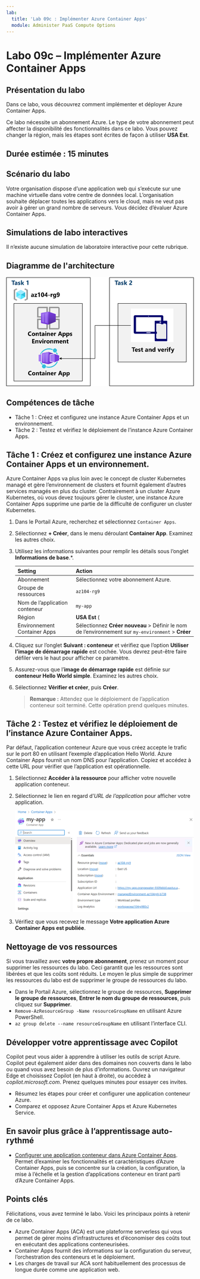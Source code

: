 ```yaml
---
lab:
  title: 'Lab 09c : Implémenter Azure Container Apps'
  module: Administer PaaS Compute Options
---
```


# Labo 09c – Implémenter Azure Container Apps

## Présentation du labo

Dans ce labo, vous découvrez comment implémenter et déployer Azure Container Apps.

Ce labo nécessite un abonnement Azure. Le type de votre abonnement peut affecter la disponibilité des fonctionnalités dans ce labo. Vous pouvez changer la région, mais les étapes sont écrites de façon à utiliser **USA Est**.

## Durée estimée : 15 minutes

## Scénario du labo

Votre organisation dispose d’une application web qui s’exécute sur une machine virtuelle dans votre centre de données local. L’organisation souhaite déplacer toutes les applications vers le cloud, mais ne veut pas avoir à gérer un grand nombre de serveurs. Vous décidez d’évaluer Azure Container Apps.

## Simulations de labo interactives

Il n’existe aucune simulation de laboratoire interactive pour cette rubrique. 

## Diagramme de l'architecture

![Diagramme des tâches.](../media/az104-lab09b-aca-architecture.png)

## Compétences de tâche

- Tâche 1 : Créez et configurez une instance Azure Container Apps et un environnement.
- Tâche 2 : Testez et vérifiez le déploiement de l’instance Azure Container Apps.

## Tâche 1 : Créez et configurez une instance Azure Container Apps et un environnement.

Azure Container Apps va plus loin avec le concept de cluster Kubernetes managé et gère l’environnement de clusters et fournit également d’autres services managés en plus du cluster. Contrairement à un cluster Azure Kubernetes, où vous devez toujours gérer le cluster, une instance Azure Container Apps supprime une partie de la difficulté de configurer un cluster Kubernetes.

1. Dans le Portail Azure, recherchez et sélectionnez `Container Apps`.

1. Sélectionnez **+ Créer**, dans le menu déroulant **Container App**. Examinez les autres choix. 

1. Utilisez les informations suivantes pour remplir les détails sous l’onglet **Informations de base**.*.

    | Setting | Action |
    |---|---|
    | Abonnement | Sélectionnez votre abonnement Azure. |
    | Groupe de ressources | `az104-rg9` |
    | Nom de l’application conteneur |  `my-app` |
    | Région    | **USA Est** (|
    | Environnement Container Apps | Sélectionnez **Créer nouveau** > Définir le nom de l’environnement sur `my-environment` > **Créer** |

1. Cliquez sur l’onglet **Suivant : conteneur** et vérifiez que l’option **Utiliser l’image de démarrage rapide** est cochée. Vous devrez peut-être faire défiler vers le haut pour afficher ce paramètre. 

1. Assurez-vous que l’**image de démarrage rapide** est définie sur **conteneur Hello World simple**. Examinez les autres choix. 

1. Sélectionnez **Vérifier et créer**, puis **Créer**.

    >**Remarque :** Attendez que le déploiement de l’application conteneur soit terminé. Cette opération prend quelques minutes. 
 
## Tâche 2 : Testez et vérifiez le déploiement de l’instance Azure Container Apps.

Par défaut, l’application conteneur Azure que vous créez accepte le trafic sur le port 80 en utilisant l’exemple d’application Hello World. Azure Container Apps fournit un nom DNS pour l’application. Copiez et accédez à cette URL pour vérifier que l’application est opérationnelle.

1. Sélectionnez **Accéder à la ressource** pour afficher votre nouvelle application conteneur.

1. Sélectionnez le lien en regard d’*URL de l’application* pour afficher votre application.

    ![Capture d’écran de la page de vue d’ensemble d’ACI dans le portail.](../media/az104-lab09b-aca-overview.png)

1. Vérifiez que vous recevez le message **Votre application Azure Container Apps est publiée**.
   
## Nettoyage de vos ressources

Si vous travaillez avec **votre propre abonnement**, prenez un moment pour supprimer les ressources du labo. Ceci garantit que les ressources sont libérées et que les coûts sont réduits. Le moyen le plus simple de supprimer les ressources du labo est de supprimer le groupe de ressources du labo. 

+ Dans le Portail Azure, sélectionnez le groupe de ressources, **Supprimer le groupe de ressources**, **Entrer le nom du groupe de ressources**, puis cliquez sur **Supprimer**.
+ `Remove-AzResourceGroup -Name resourceGroupName` en utilisant Azure PowerShell.
+ `az group delete --name resourceGroupName` en utilisant l’interface CLI.

## Développer votre apprentissage avec Copilot
Copilot peut vous aider à apprendre à utiliser les outils de script Azure. Copilot peut également aider dans des domaines non couverts dans le labo ou quand vous avez besoin de plus d’informations. Ouvrez un navigateur Edge et choisissez Copilot (en haut à droite), ou accédez à *copilot.microsoft.com*. Prenez quelques minutes pour essayer ces invites.

+ Résumez les étapes pour créer et configurer une application conteneur Azure.
+ Comparez et opposez Azure Container Apps et Azure Kubernetes Service.

## En savoir plus grâce à l’apprentissage auto-rythmé

+ [Configurer une application conteneur dans Azure Container Apps](https://learn.microsoft.com/training/modules/configure-container-app-azure-container-apps/). Permet d’examiner les fonctionnalités et caractéristiques d’Azure Container Apps, puis se concentre sur la création, la configuration, la mise à l’échelle et la gestion d’applications conteneur en tirant parti d’Azure Container Apps.


## Points clés

Félicitations, vous avez terminé le labo. Voici les principaux points à retenir de ce labo. 

+ Azure Container Apps (ACA) est une plateforme serverless qui vous permet de gérer moins d’infrastructures et d’économiser des coûts tout en exécutant des applications conteneurisées.
+ Container Apps fournit des informations sur la configuration du serveur, l’orchestration des conteneurs et le déploiement. 
+ Les charges de travail sur ACA sont habituellement des processus de longue durée comme une application web.

     
